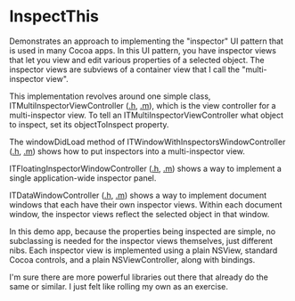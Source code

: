 # InspectThis

Demonstrates an approach to implementing the "inspector" UI pattern that is used in many Cocoa apps.  In this UI pattern, you have inspector views that let you view and edit various properties of a selected object.  The inspector views are subviews of a container view that I call the "multi-inspector view".

This implementation revolves around one simple class, ITMultiInspectorViewController ([.h][1], [.m][2]), which is the view controller for a multi-inspector view.  To tell an ITMultiInspectorViewController what object to inspect, set its objectToInspect property.

The windowDidLoad method of ITWindowWithInspectorsWindowController ([.h][3], [.m][4]) shows how to put inspectors into a multi-inspector view.

ITFloatingInspectorWindowController ([.h][5], [.m][6]) shows a way to implement a single application-wide inspector panel.

ITDataWindowController ([.h][7], [.m][8]) shows a way to implement document windows that each have their own inspector views.  Within each document window, the inspector views reflect the selected object in that window.

In this demo app, because the properties being inspected are simple, no subclassing is needed for the inspector views themselves, just different nibs.  Each inspector view is implemented using a plain NSView, standard Cocoa controls, and a plain NSViewController, along with bindings.

I'm sure there are more powerful libraries out there that already do the same or similar.  I just felt like rolling my own as an exercise.


[1]: https://github.com/aglee/InspectThis/blob/master/InspectThis/ITMultiInspectorViewController.h
[2]: https://github.com/aglee/InspectThis/blob/master/InspectThis/ITMultiInspectorViewController.m

[3]: https://github.com/aglee/InspectThis/blob/master/InspectThis/ITWindowWithInspectorsWindowController.h
[4]: https://github.com/aglee/InspectThis/blob/master/InspectThis/ITWindowWithInspectorsWindowController.m

[5]: https://github.com/aglee/InspectThis/blob/master/InspectThis/ITFloatingInspectorWindowController.h
[6]: https://github.com/aglee/InspectThis/blob/master/InspectThis/ITFloatingInspectorWindowController.m

[7]: https://github.com/aglee/InspectThis/blob/master/InspectThis/ITDataWindowController.h
[8]: https://github.com/aglee/InspectThis/blob/master/InspectThis/ITDataWindowController.m


